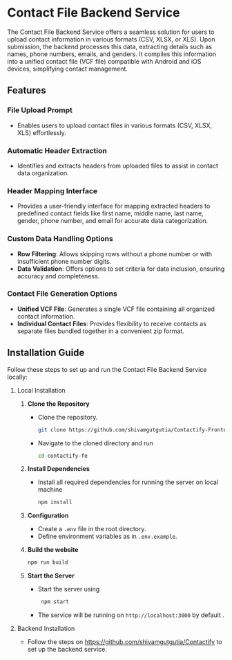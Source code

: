 # Contact File Backend Service

The Contact File Backend Service offers a seamless solution for users to upload contact information in various formats (CSV, XLSX, or XLS). Upon submission, the backend processes this data, extracting details such as names, phone numbers, emails, and genders. It compiles this information into a unified contact file (VCF file) compatible with Android and iOS devices, simplifying contact management.

## Features

### File Upload Prompt
- Enables users to upload contact files in various formats (CSV, XLSX, XLS) effortlessly.

### Automatic Header Extraction
- Identifies and extracts headers from uploaded files to assist in contact data organization.

### Header Mapping Interface
- Provides a user-friendly interface for mapping extracted headers to predefined contact fields like first name, middle name, last name, gender, phone number, and email for accurate data categorization.

### Custom Data Handling Options
- **Row Filtering**: Allows skipping rows without a phone number or with insufficient phone number digits.
- **Data Validation**: Offers options to set criteria for data inclusion, ensuring accuracy and completeness.

### Contact File Generation Options
- **Unified VCF File**: Generates a single VCF file containing all organized contact information.
- **Individual Contact Files**: Provides flexibility to receive contacts as separate files bundled together in a convenient zip format.

## Installation Guide

Follow these steps to set up and run the Contact File Backend Service locally:

1. Local Installation

      1. **Clone the Repository**
         - Clone the repository.
           ```bash
           git clone https://github.com/shivamgutgutia/Contactify-Frontend.git
           ```
         - Navigate to the cloned directory and run
           ```bash
           cd contactify-fe
           ```
      
      2. **Install Dependencies**
         - Install all required dependencies for running the server on local machine
           ```bash
           npm install
           ```
      
      3. **Configuration**
         - Create a `.env` file in the root directory.
         - Define environment variables as in `.env.example`.

      4. **Build the website**
         ```bash
         npm run build
         ```
         
      5. **Start the Server**
         - Start the server using
           ```bash
            npm start
           ```
         - The service will be running on `http://localhost:3000` by default . 
        
2. Backend Installation
   - Follow the steps on https://github.com/shivamgutgutia/Contactify to set up the backend service.
